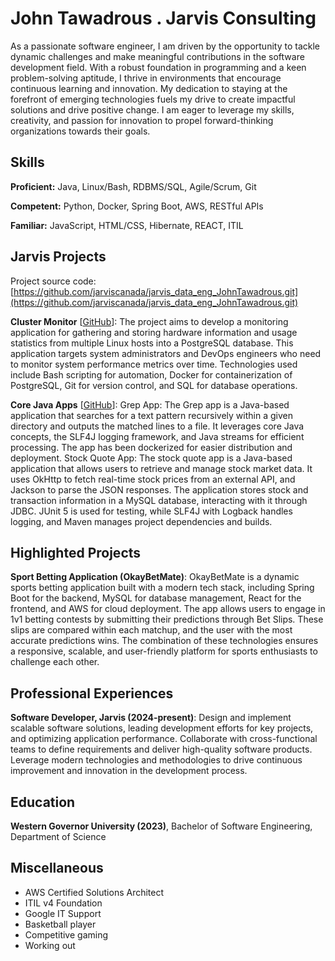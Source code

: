 # John Tawadrous . Jarvis Consulting

As a passionate software engineer, I am driven by the opportunity to tackle dynamic challenges and make meaningful contributions in the software development field. With a robust foundation in programming and a keen problem-solving aptitude, I thrive in environments that encourage continuous learning and innovation. My dedication to staying at the forefront of emerging technologies fuels my drive to create impactful solutions and drive positive change. I am eager to leverage my skills, creativity, and passion for innovation to propel forward-thinking organizations towards their goals.


## Skills

**Proficient:** Java, Linux/Bash, RDBMS/SQL, Agile/Scrum, Git

**Competent:** Python, Docker, Spring Boot, AWS, RESTful APIs

**Familiar:** JavaScript, HTML/CSS, Hibernate, REACT, ITIL

## Jarvis Projects

Project source code: [https://github.com/jarviscanada/jarvis_data_eng_JohnTawadrous.git](https://github.com/jarviscanada/jarvis_data_eng_JohnTawadrous.git)


**Cluster Monitor** [[GitHub](https://github.com/jarviscanada/jarvis_data_eng_JohnTawadrous.git/tree/master/linux_sql)]: The project aims to develop a monitoring application for gathering and storing hardware information and usage statistics from multiple Linux hosts into a PostgreSQL database.
This application targets system administrators and DevOps engineers who need to monitor system performance metrics over time.
Technologies used include Bash scripting for automation, Docker for containerization of PostgreSQL, Git for version control, and SQL for database operations.


**Core Java Apps** [[GitHub](https://github.com/jarviscanada/jarvis_data_eng_JohnTawadrous.git/tree/master/core_java)]: Grep App: The Grep app is a Java-based application that searches for a text pattern recursively within a given directory and outputs the matched lines to a file. It leverages core Java concepts, the SLF4J logging framework, and Java streams for efficient processing. The app has been dockerized for easier distribution and deployment.
Stock Quote App: The stock quote app is a Java-based application that allows users to retrieve and manage stock market data. It uses OkHttp to fetch real-time stock prices from an external API, and Jackson to parse the JSON responses. The application stores stock and transaction information in a MySQL database, interacting with it through JDBC. JUnit 5 is used for testing, while SLF4J with Logback handles logging, and Maven manages project dependencies and builds.



## Highlighted Projects
**Sport Betting Application (OkayBetMate)**: OkayBetMate is a dynamic sports betting application built with a modern tech stack, including Spring Boot for the backend, MySQL for database management, React for the frontend, and AWS for cloud deployment.
The app allows users to engage in 1v1 betting contests by submitting their predictions through Bet Slips.
These slips are compared within each matchup, and the user with the most accurate predictions wins.
The combination of these technologies ensures a responsive, scalable, and user-friendly platform for sports enthusiasts to challenge each other.



## Professional Experiences

**Software Developer, Jarvis (2024-present)**: Design and implement scalable software solutions, leading development efforts for key projects, and optimizing application performance. Collaborate with cross-functional teams to define requirements and deliver high-quality software products. Leverage modern technologies and methodologies to drive continuous improvement and innovation in the development process.



## Education
**Western Governor University (2023)**, Bachelor of Software Engineering, Department of Science


## Miscellaneous
- AWS Certified Solutions Architect
- ITIL v4 Foundation
- Google IT Support
- Basketball player
- Competitive gaming
- Working out